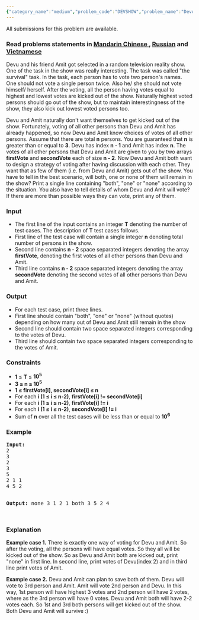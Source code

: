 ```yaml
---
{"category_name":"medium","problem_code":"DEVSHOW","problem_name":"Devu and survival task of a reality show","languages_supported":{"0":"ADA","1":"ASM","2":"BASH","3":"BF","4":"C","5":"C99 strict","6":"CAML","7":"CLOJ","8":"CLPS","9":"CPP 4.3.2","10":"CPP 4.9.2","11":"CPP14","12":"CS2","13":"D","14":"ERL","15":"FORT","16":"FS","17":"GO","18":"HASK","19":"ICK","20":"ICON","21":"JAVA","22":"JS","23":"LISP clisp","24":"LISP sbcl","25":"LUA","26":"NEM","27":"NICE","28":"NODEJS","29":"PAS fpc","30":"PAS gpc","31":"PERL","32":"PERL6","33":"PHP","34":"PIKE","35":"PRLG","36":"PYPY","37":"PYTH","38":"PYTH 3.4","39":"RUBY","40":"SCALA","41":"SCM chicken","42":"SCM guile","43":"SCM qobi","44":"ST","45":"TCL","46":"TEXT","47":"WSPC"},"max_timelimit":3,"source_sizelimit":50000,"problem_author":"admin2","problem_tester":null,"date_added":"19-02-2015","tags":{"0":"admin2","1":"snck151c"},"editorial_url":"http://discuss.codechef.com/problems/DEVSHOW","time":{"view_start_date":1433700900,"submit_start_date":1433700900,"visible_start_date":1433700900,"end_date":1735669800},"layout":"problem"}
---
```

<span class="solution-visible-txt">All submissions for this problem are available.</span><h3> Read problems statements in <a target="_blank" href="http://www.codechef.com/download/translated/SNCK151C/mandarin/DEVSHOW.pdf">Mandarin Chinese </a> , <a target="_blank" href="http://www.codechef.com/download/translated/SNCK151C/russian/DEVSHOW.pdf">Russian</a> and <a target="_blank" href="http://www.codechef.com/download/translated/SNCK151C/vietnamese/DEVSHOW.pdf">Vietnamese</a></h3>


<p>
Devu and his friend Amit got selected in a random television reality show. One of the task in the show was really interesting. The task was called "the survival" task. In the task, each person has to vote two person's names. One should not vote a single person twice. Also he/ she should not vote himself/ herself. After the voting, all the person having votes equal to highest and lowest votes are kicked out of the show. Naturally highest voted persons should go out of the show, but to maintain interestingness of the show, they also kick out lowest voted persons too.   
</p>

<p>
Devu and Amit naturally don't want themselves to get kicked out of the show. Fortunately, voting of all other persons than Devu and Amit has already happened, so now Devu and Amit know choices of votes of all other persons. Assume that there are total <b>n</b> persons. You are guaranteed that <b>n</b> is greater than or equal to <b>3</b>. Devu has index <b>n - 1</b> and Amit has index <b>n</b>. The votes of all other persons that Devu and Amit are given to you by two arrays <b>firstVote</b> and <b>secondVote</b> each of size <b>n - 2</b>. Now Devu and Amit both want to design a strategy of voting after having discussion with each other. They want that as few of them (i.e. from Devu and Amit) gets out of the show. You have to tell in the best scenario, will both, one or none of them will remain in the show? Print a single line containing "both", "one" or "none" according to the situation. You also have to tell details of whom Devu and Amit will vote? If there are more than possible ways they can vote, print any of them.
</p>

<h3>Input</h3>
<ul>
<li>The first line of the input contains an integer <b>T</b> denoting the number of test cases. The description of <b>T</b> test cases follows.</li>
<li>First line of the test case will contain a single integer <b>n</b> denoting total number of persons in the show.</li>
<li>Second line contains <b>n - 2</b> space separated integers denoting the array <b>firstVote</b>, denoting the first votes of all other persons than Devu and Amit.</li>
<li>Third line contains <b>n - 2</b> space separated integers denoting the array <b>secondVote</b> denoting the second votes of all other persons than Devu and Amit.</li>
</ul>

<h3>Output</h3>
<ul>
<li>For each test case, print three lines. </li>
<li>First line should contain "both", "one" or "none" (without quotes) depending on how many out of Devu and Amit still remain in the show </li>
<li>Second line should contain two space separated integers corresponding to the votes of Devu.</li> 
<li>Third line should contain two space separated integers corresponding to the votes of Amit.</li> 
</ul>

<h3>Constraints</h3>
<ul>
<li><b>1</b> ≤ <b>T</b> ≤ <b>10<sup>5</sup></b></li>
<li><b>3 ≤ n ≤ 10<sup>5</sup></b></li>
<li><b>1 ≤ firstVote[i], secondVote[i] ≤ n</b></li>
<li>For each <b>i (1 ≤ i ≤ n-2)</b>, <b>firstVote[i] != secondVote[i]</b></li>
<li>For each <b>i (1 ≤ i ≤ n-2)</b>, <b>firstVote[i] != i</b></li>
<li>For each <b>i (1 ≤ i ≤ n-2)</b>, <b>secondVote[i] != i</b></li>
<li>Sum of <b>n</b> over all the test cases will be less than or equal to <b>10<sup>6</sup></b></li>
</ul>

<h3>Example</h3>
<pre><b>Input:</b>
2
3
2
3
5
2 1 1
4 5 2

<b>Output:</b>
none
3 1
2 1
both
3 5
2 4

</pre>

<h3>Explanation</h3>
<p><b>Example case 1.</b> There is exactly one way of voting for Devu and Amit. So after the voting, all the persons will have equal votes. So they all will be kicked out of the show. So as Devu and Amit both are kicked out, print "none" in first line. In second line, print votes of Devu(index 2) and in third line print votes of Amit.</p>
<p><b>Example case 2.</b> Devu and Amit can plan to save both of them. Devu will vote to 3rd person and Amit. Amit will vote 2nd person and Devu. In this way, 1st person will have highest 3 votes and 2nd person will have 2 votes, where as the 3rd person will have 0 votes. Devu and Amit both will have 2-2 votes each. So 1st and 3rd both persons will get kicked out of the show. Both Devu and Amit will survive :)</p